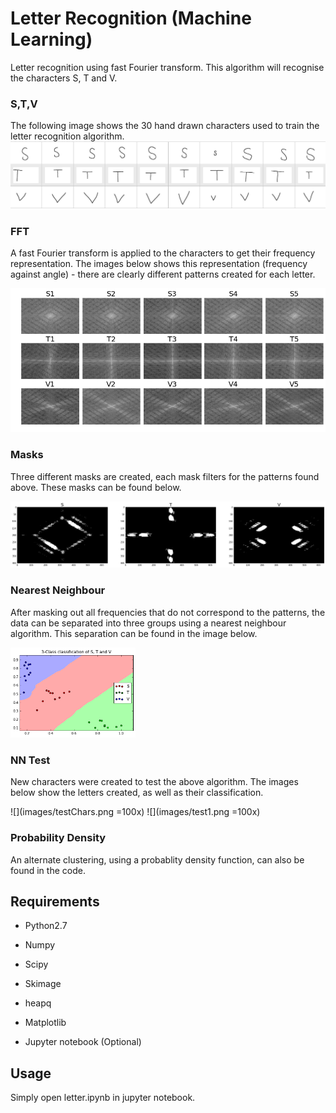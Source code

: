 # Letter Recognition (Machine Learning)
Letter recognition using fast Fourier transform. This algorithm will recognise the characters S, T and V.

### S,T,V
The following image shows the 30 hand drawn characters used to train the letter recognition algorithm.
![Characters](images/letters.png)

### FFT
A fast Fourier transform is applied to the characters to get their frequency representation. The images below shows this representation (frequency against angle) - there are clearly different patterns created for each letter.

![FFT](images/fft.png)

### Masks
Three different masks are created, each mask filters for the patterns found above. These masks can be found below.

![](images/mask.png)

### Nearest Neighbour

After masking out all frequencies that do not correspond to the patterns, the data can be separated into three groups using a nearest neighbour algorithm. This separation can be found in the image below.

<img src="images/indexV.png" width="200">

### NN Test

New characters were created to test the above algorithm. The images below show the letters created, as well as their classification.

![](images/testChars.png =100x)
![](images/test1.png =100x)

### Probability Density

An alternate clustering, using a probablity density function, can also be found in the code.

## Requirements

* Python2.7
* Numpy
* Scipy
* Skimage
* heapq
* Matplotlib

* Jupyter notebook (Optional)

## Usage

Simply open letter.ipynb in jupyter notebook.
